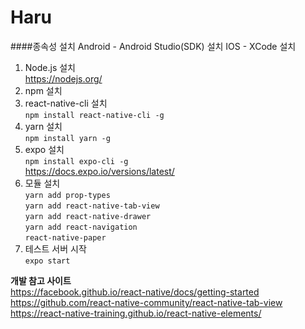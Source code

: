 # Haru
####종속성 설치
    Android - Android Studio(SDK) 설치
    IOS - XCode 설치
1. Node.js 설치  
   https://nodejs.org/
2. npm 설치  
3. react-native-cli 설치  
   `npm install react-native-cli -g`
4. yarn 설치  
   `npm install yarn -g`
5. expo 설치  
   `npm install expo-cli -g`  
   https://docs.expo.io/versions/latest/
6. 모듈 설치  
   `yarn add prop-types`  
   `yarn add react-native-tab-view`  
   `yarn add react-native-drawer`  
   `yarn add react-navigation`  
   `react-native-paper`  
7. 테스트 서버 시작  
   `expo start`


**개발 참고 사이트**  
https://facebook.github.io/react-native/docs/getting-started  
https://github.com/react-native-community/react-native-tab-view  
https://react-native-training.github.io/react-native-elements/  
